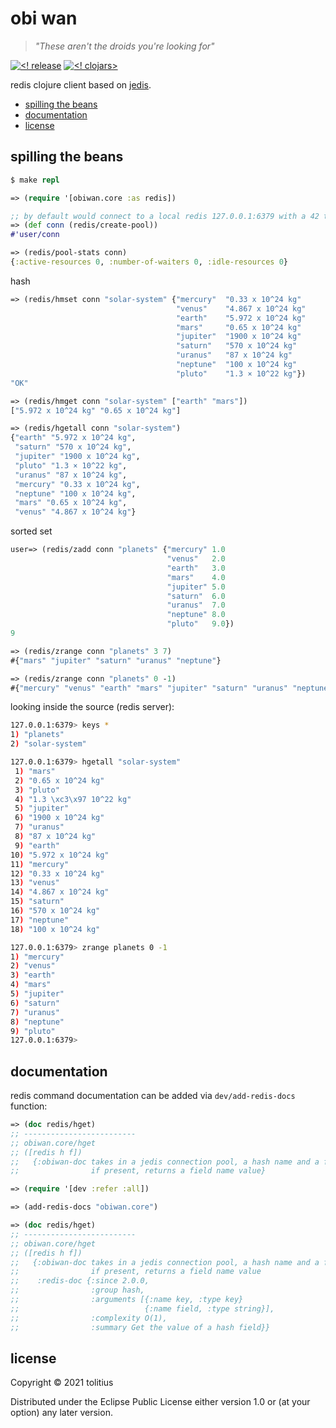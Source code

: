 # obi wan

> _"These aren't the droids you're looking for"_

[![<! release](https://img.shields.io/badge/dynamic/json.svg?label=release&url=https%3A%2F%2Fclojars.org%2Fcom.tolitius%2Fobiwan%2Flatest-version.json&query=version&colorB=blue)](https://github.com/tolitius/obiwan/releases)
[![<! clojars>](https://img.shields.io/clojars/v/com.tolitius/obiwan.svg)](https://clojars.org/com.tolitius/obiwan)

redis clojure client based on [jedis](https://github.com/redis/jedis).

- [spilling the beans](#spilling-the-beans)
- [documentation](#documentation)
- [license](#license)

## spilling the beans

```clojure
$ make repl

=> (require '[obiwan.core :as redis])

;; by default would connect to a local redis 127.0.0.1:6379 with a 42 thread connection pool
=> (def conn (redis/create-pool))
#'user/conn

=> (redis/pool-stats conn)
{:active-resources 0, :number-of-waiters 0, :idle-resources 0}
```

hash

```clojure
=> (redis/hmset conn "solar-system" {"mercury"  "0.33 x 10^24 kg"
                                     "venus"    "4.867 x 10^24 kg"
                                     "earth"    "5.972 x 10^24 kg"
                                     "mars"     "0.65 x 10^24 kg"
                                     "jupiter"  "1900 x 10^24 kg"
                                     "saturn"   "570 x 10^24 kg"
                                     "uranus"   "87 x 10^24 kg"
                                     "neptune"  "100 x 10^24 kg"
                                     "pluto"    "1.3 × 10^22 kg"})
"OK"

=> (redis/hmget conn "solar-system" ["earth" "mars"])
["5.972 x 10^24 kg" "0.65 x 10^24 kg"]

=> (redis/hgetall conn "solar-system")
{"earth" "5.972 x 10^24 kg",
 "saturn" "570 x 10^24 kg",
 "jupiter" "1900 x 10^24 kg",
 "pluto" "1.3 × 10^22 kg",
 "uranus" "87 x 10^24 kg",
 "mercury" "0.33 x 10^24 kg",
 "neptune" "100 x 10^24 kg",
 "mars" "0.65 x 10^24 kg",
 "venus" "4.867 x 10^24 kg"}
```

sorted set

```clojure
user=> (redis/zadd conn "planets" {"mercury" 1.0
                                   "venus"   2.0
                                   "earth"   3.0
                                   "mars"    4.0
                                   "jupiter" 5.0
                                   "saturn"  6.0
                                   "uranus"  7.0
                                   "neptune" 8.0
                                   "pluto"   9.0})
9

=> (redis/zrange conn "planets" 3 7)
#{"mars" "jupiter" "saturn" "uranus" "neptune"}

=> (redis/zrange conn "planets" 0 -1)
#{"mercury" "venus" "earth" "mars" "jupiter" "saturn" "uranus" "neptune" "pluto"}
```

looking inside the source (redis server):

```bash
127.0.0.1:6379> keys *
1) "planets"
2) "solar-system"

127.0.0.1:6379> hgetall "solar-system"
 1) "mars"
 2) "0.65 x 10^24 kg"
 3) "pluto"
 4) "1.3 \xc3\x97 10^22 kg"
 5) "jupiter"
 6) "1900 x 10^24 kg"
 7) "uranus"
 8) "87 x 10^24 kg"
 9) "earth"
10) "5.972 x 10^24 kg"
11) "mercury"
12) "0.33 x 10^24 kg"
13) "venus"
14) "4.867 x 10^24 kg"
15) "saturn"
16) "570 x 10^24 kg"
17) "neptune"
18) "100 x 10^24 kg"

127.0.0.1:6379> zrange planets 0 -1
1) "mercury"
2) "venus"
3) "earth"
4) "mars"
5) "jupiter"
6) "saturn"
7) "uranus"
8) "neptune"
9) "pluto"
127.0.0.1:6379>
```

## documentation

redis command documentation can be added via `dev/add-redis-docs` function:

```clojure
=> (doc redis/hget)
;; -------------------------
;; obiwan.core/hget
;; ([redis h f])
;;   {:obiwan-doc takes in a jedis connection pool, a hash name and a field name
;;                if present, returns a field name value}

=> (require '[dev :refer :all])

=> (add-redis-docs "obiwan.core")

=> (doc redis/hget)
;; -------------------------
;; obiwan.core/hget
;; ([redis h f])
;;   {:obiwan-doc takes in a jedis connection pool, a hash name and a field name
;;                if present, returns a field name value
;;    :redis-doc {:since 2.0.0,
;;                :group hash,
;;                :arguments [{:name key, :type key}
;;                            {:name field, :type string}],
;;                :complexity O(1),
;;                :summary Get the value of a hash field}}
```

## license

Copyright © 2021 tolitius

Distributed under the Eclipse Public License either version 1.0 or (at
your option) any later version.
